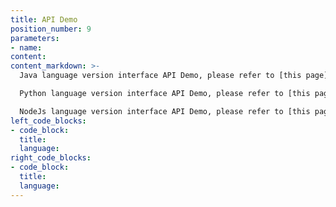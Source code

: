 ```yaml
---
title: API Demo
position_number: 9
parameters:
- name:
content:
content_markdown: >-
  Java language version interface API Demo, please refer to [this page](https://github.com/xt-com/xt-com-java-demo)

  Python language version interface API Demo, please refer to [this page](https://github.com/xt-com/xt-com-python-demo)

  NodeJs language version interface API Demo, please refer to [this page](https://github.com/xt-com/xt-com-nodejs-demo)
left_code_blocks:
- code_block:
  title:
  language:
right_code_blocks:
- code_block:
  title:
  language:
---
```


